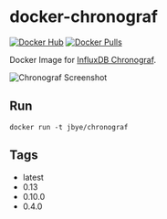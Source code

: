 # docker-chronograf

[![Docker Hub](https://img.shields.io/badge/docker-ready-blue.svg)](https://registry.hub.docker.com/u/jbye/chronograf/) [![Docker Pulls](https://img.shields.io/docker/pulls/jbye/chronograf.svg)](https://registry.hub.docker.com/u/jbye/chronograf/)

Docker Image for [InfluxDB Chronograf](https://influxdb.com/chronograf/index.html).

![Chronograf Screenshot](https://influxdb.com/img/blog/chronograf.gif)

## Run

```
docker run -t jbye/chronograf
```

## Tags

- latest
- 0.13
- 0.10.0
- 0.4.0

